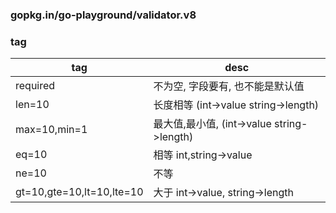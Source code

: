 ### gopkg.in/go-playground/validator.v8


### tag

tag|desc
---|---
required|不为空, 字段要有, 也不能是默认值
len=10 |长度相等 (int->value string->length)
max=10,min=1|最大值,最小值, (int->value string->length)
eq=10 | 相等 int,string->value
ne=10 | 不等
gt=10,gte=10,lt=10,lte=10 | 大于 int->value, string->length

